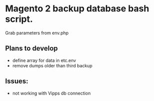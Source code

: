 # Magento 2 backup database bash script.
Grab parameters from env.php 

## Plans to develop

- define array for data in etc.env 
- remove dumps older than third backup

## Issues:
- not working with Vipps db connection
